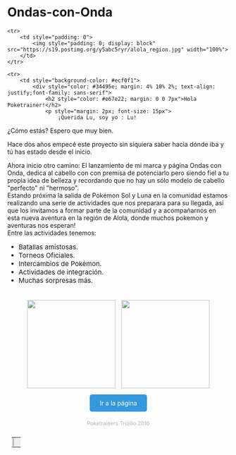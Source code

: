 # Ondas-con-Onda
<table style="max-width: 600px; padding: 10px; margin:0 auto; border-collapse: collapse;">
	<tr>
		<td style="background-color: #ecf0f1; text-align: left; padding: 0">
			<a href="https://https://postimg.cc/zHCRPcjT/">
				<img width="20%" style="display:block; margin: 1.5% 3%" src="https://s16.postimg.org/arsbkbzlh/poketrainers.png">
			</a>
		</td>
	</tr>

	<tr>
		<td style="padding: 0">
			<img style="padding: 0; display: block" src="https://s19.postimg.org/y5abc5ryr/alola_region.jpg" width="100%">
		</td>
	</tr>
	
	<tr>
		<td style="background-color: #ecf0f1">
			<div style="color: #34495e; margin: 4% 10% 2%; text-align: justify;font-family: sans-serif">
				<h2 style="color: #e67e22; margin: 0 0 7px">Hola Poketrainer!</h2>
				<p style="margin: 2px; font-size: 15px">
					¡Querida Lu, soy yo : Lu!
¿Cómo estás? Espero que muy bien.

Hace dos años empecé este proyecto sin siquiera saber hacia dónde iba y tú has estado desde el inicio.

Ahora inicio otro camino: El lanzamiento de mi marca y página Ondas con Onda, dedica al cabello con con premisa de potenciarlo pero siendo fiel  a tu propia idea de belleza y recordando que no hay un sólo modelo de cabello "perfecto" ni "hermoso".<br>
					Estando próxima la salida de Pokémon Sol y Luna en la comunidad estamos realizando una serie de actividades que nos preparara para su llegada, así que los invitamos a formar parte de la comunidad y a acompañarnos en esta nueva aventura en la región de Alola, donde muchos pokemon y aventuras nos esperan!<br>
					Entre las actividades tenemos:</p>
				<ul style="font-size: 15px;  margin: 10px 0">
					<li>Batallas amistosas.</li>
					<li>Torneos Oficiales.</li>
					<li>Intercambios de Pokémon.</li>
					<li>Actividades de integración.</li>
					<li>Muchas sorpresas más.</li>
				</ul>
				<div style="width: 100%;margin:20px 0; display: inline-block;text-align: center">
					<img style="padding: 0; width: 200px; margin: 5px" src="https://s19.postimg.org/np3e1b7pv/premier.jpg">
					<img style="padding: 0; width: 200px; margin: 5px" src="https://s19.postimg.org/ejzml6toz/banner_hoenn.png">
				</div>
				<div style="width: 100%; text-align: center">
					<a style="text-decoration: none; border-radius: 5px; padding: 11px 23px; color: white; background-color: #3498db" href="https://www.facebook.com/PokemonTrujillo/">Ir a la página</a>	
				</div>
				<p style="color: #b3b3b3; font-size: 12px; text-align: center;margin: 30px 0 0">Poketrainers Trujillo 2016</p>
			</div>
		</td>
	</tr>
</table>



</body>
</html>
